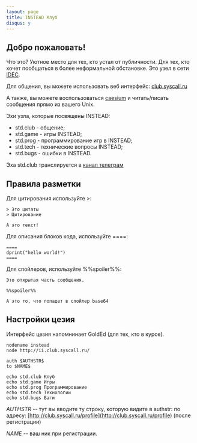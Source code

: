 ```yaml
---
layout: page
title: INSTEAD Клуб
disqus: y
---
```

## Добро пожаловать!

Что это? Уютное место для тех, кто устал от публичности. Для тех, кто хочет
пообщаться в более неформальной обстановке. Это узел в сети [IDEC](https://ii-net.tk/).

Для общения, вы можете использовать веб интерфейс: [club.syscall.ru](http://club.syscall.ru)

А также, вы можете воспользоваться [caesium](https://github.com/idec-net/caesium) и читать/писать сообщения прямо из вашего Unix.

Эхи узла, которые посвящены INSTEAD:

- std.club - общение;
- std.game - игры INSTEAD;
- std.prog - программирование игр в INSTEAD;
- std.tech - технические вопросы INSTEAD;
- std.bugs - ошибки в INSTEAD.

Эха std.club транслируется в [канал телеграм](http://t.me/insteadclub)

## Правила разметки

Для цитирования используйте >:

```
> Это цитаты
> Цитирование

А это текст!
```

Для описания блоков кода, используйте ====:

```
====
dprint("hello world!")
====
```

Для спойлеров, используйте %%spoiler%%:

```
Это открытая часть сообщения.

%%spoiler%%

А это то, что попадет в спойлер base64
```

## Настройки цезия

Интерфейс цезия напомнинает GoldEd (для тех, кто в курсе).

```
nodename instead
node http://ii.club.syscall.ru/

auth $AUTHSTR$
to $NAME$

echo std.club Клуб
echo std.game Игры
echo std.prog Программирование
echo std.tech Технологии
echo std.bugs Баги
```
$AUTHSTR$ -- тут вы вводите ту строку, которую видите в authstr: по адресу: [http://club.syscall.ru/profile](http://club.syscall.ru/profile) (после
регистрации)

$NAME$ -- ваш ник при регистрации.


